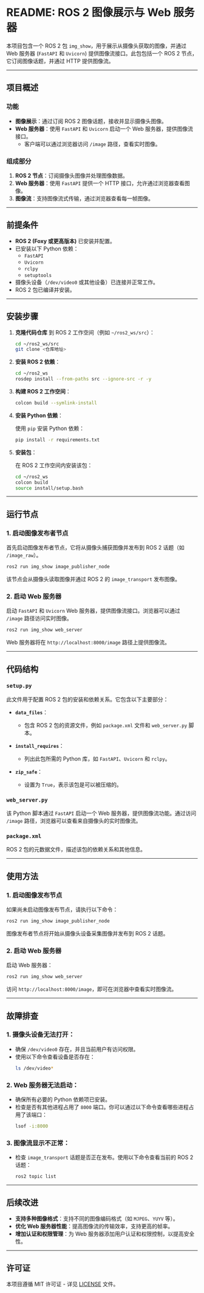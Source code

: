 # README: ROS 2 图像展示与 Web 服务器

本项目包含一个 ROS 2 包 `img_show`，用于展示从摄像头获取的图像，并通过 Web 服务器 (`FastAPI` 和 `Uvicorn`) 提供图像流接口。此包包括一个 ROS 2 节点，它订阅图像话题，并通过 HTTP 提供图像流。

---

## 项目概述

### **功能**
- **图像展示**：通过订阅 ROS 2 图像话题，接收并显示摄像头图像。
- **Web 服务器**：使用 `FastAPI` 和 `Uvicorn` 启动一个 Web 服务器，提供图像流接口。
  - 客户端可以通过浏览器访问 `/image` 路径，查看实时图像。

### **组成部分**
1. **ROS 2 节点**：订阅摄像头图像并处理图像数据。
2. **Web 服务器**：使用 `FastAPI` 提供一个 HTTP 接口，允许通过浏览器查看图像。
3. **图像流**：支持图像流式传输，通过浏览器查看每一帧图像。

---

## 前提条件

- **ROS 2 (Foxy 或更高版本)** 已安装并配置。
- 已安装以下 Python 依赖：
  - `FastAPI`
  - `Uvicorn`
  - `rclpy`
  - `setuptools`
- 摄像头设备（`/dev/video0` 或其他设备）已连接并正常工作。
- ROS 2 包已编译并安装。

---

## 安装步骤

1. **克隆代码仓库** 到 ROS 2 工作空间（例如 `~/ros2_ws/src`）：

    ```bash
    cd ~/ros2_ws/src
    git clone <仓库地址>
    ```

2. **安装 ROS 2 依赖**：

    ```bash
    cd ~/ros2_ws
    rosdep install --from-paths src --ignore-src -r -y
    ```

3. **构建 ROS 2 工作空间**：

    ```bash
    colcon build --symlink-install
    ```

4. **安装 Python 依赖**：

    使用 `pip` 安装 Python 依赖：

    ```bash
    pip install -r requirements.txt
    ```

5. **安装包**：

    在 ROS 2 工作空间内安装该包：

    ```bash
    cd ~/ros2_ws
    colcon build
    source install/setup.bash
    ```

---

## 运行节点

### 1. **启动图像发布者节点**

首先启动图像发布者节点，它将从摄像头捕获图像并发布到 ROS 2 话题（如 `/image_raw`）。

```bash
ros2 run img_show image_publisher_node
```

该节点会从摄像头读取图像并通过 ROS 2 的 `image_transport` 发布图像。

### 2. **启动 Web 服务器**

启动 `FastAPI` 和 `Uvicorn` Web 服务器，提供图像流接口。浏览器可以通过 `/image` 路径访问实时图像。

```bash
ros2 run img_show web_server
```

Web 服务器将在 `http://localhost:8000/image` 路径上提供图像流。

---

## 代码结构

### `setup.py`

此文件用于配置 ROS 2 包的安装和依赖关系。它包含以下主要部分：

- **`data_files`**：
  - 包含 ROS 2 包的资源文件，例如 `package.xml` 文件和 `web_server.py` 脚本。
  
- **`install_requires`**：
  - 列出此包所需的 Python 库，如 `FastAPI`、`Uvicorn` 和 `rclpy`。

- **`zip_safe`**：
  - 设置为 `True`，表示该包是可以被压缩的。

### `web_server.py`

该 Python 脚本通过 `FastAPI` 启动一个 Web 服务器，提供图像流功能。通过访问 `/image` 路径，浏览器可以查看来自摄像头的实时图像流。

### `package.xml`

ROS 2 包的元数据文件，描述该包的依赖关系和其他信息。

---

## 使用方法

### 1. **启动图像发布节点**

如果尚未启动图像发布节点，请执行以下命令：

```bash
ros2 run img_show image_publisher_node
```

图像发布者节点将开始从摄像头设备采集图像并发布到 ROS 2 话题。

### 2. **启动 Web 服务器**

启动 Web 服务器：

```bash
ros2 run img_show web_server
```

访问 `http://localhost:8000/image`，即可在浏览器中查看实时图像流。

---

## 故障排查

### 1. **摄像头设备无法打开**：
   - 确保 `/dev/video0` 存在，并且当前用户有访问权限。
   - 使用以下命令查看设备是否存在：
     ```bash
     ls /dev/video*
     ```

### 2. **Web 服务器无法启动**：
   - 确保所有必要的 Python 依赖项已安装。
   - 检查是否有其他进程占用了 `8000` 端口。你可以通过以下命令查看哪些进程占用了该端口：
     ```bash
     lsof -i:8000
     ```

### 3. **图像流显示不正常**：
   - 检查 `image_transport` 话题是否正在发布。使用以下命令查看当前的 ROS 2 话题：
     ```bash
     ros2 topic list
     ```

---

## 后续改进

- **支持多种图像格式**：支持不同的图像编码格式（如 `MJPEG`、`YUYV` 等）。
- **优化 Web 服务器性能**：提高图像流的传输效率，支持更高的帧率。
- **增加认证和权限管理**：为 Web 服务器添加用户认证和权限控制，以提高安全性。

---

## 许可证

本项目遵循 MIT 许可证 - 详见 [LICENSE](LICENSE) 文件。

